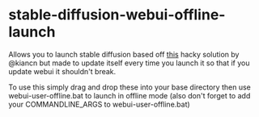 # stable-diffusion-webui-offline-launch
Allows you to launch stable diffusion based off [this](https://github.com/AUTOMATIC1111/stable-diffusion-webui/issues/1523) hacky solution by @kiancn but made to update itself every time you launch it so that if you update webui it shouldn't break.

To use this simply drag and drop these into your base directory then use webui-user-offline.bat to launch in offline mode
(also don't forget to add your COMMANDLINE_ARGS to webui-user-offline.bat)
